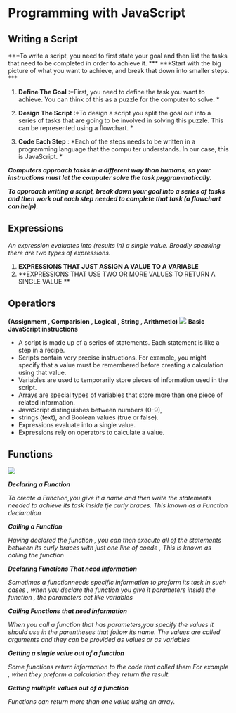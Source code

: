 # Programming with JavaScript

## Writing a Script 

***To write a script, you need to first 
state your goal and then list the 
tasks that need to be completed in 
order to achieve it. ***
***Start with the big picture of what 
you want to achieve, and break 
that down into smaller steps. ***
1. **Define The Goal** :*First, you need to define the task you want to 
achieve. You can think of this as a puzzle for the 
computer to solve. *

2. **Design The Script** :*To design a script you split the goal out into a series 
of tasks that are going to be involved in solving this 
puzzle. This can be represented using a flowchart. *

3. **Code Each Step** : *Each of the steps needs to be written in a 
programming language that the compu ter 
understands. In our case, this is JavaScript. *

***Computers approach tasks in a different way than 
humans, so your instructions must let the computer 
solve the task prggrammatically.***

***To approach writing a script, break down your goal into 
a series of tasks and then work out each step needed 
to complete that task (a flowchart can help).***

## Expressions 

*An expression evaluates into (results in) a single value. Broadly speaking 
there are two types of expressions.* 
1. **EXPRESSIONS THAT JUST ASSIGN A
VALUE TO A VARIABLE** 
2. **EXPRESSIONS THAT USE TWO OR 
MORE VALUES TO RETURN A 
SINGLE VALUE **

## Operatiors 

**(Assignment , Comparision , Logical , String , Arithmetic)**
![](https://codebridgeplus.com/wp-content/uploads/slide7.gif)
**Basic JavaScript instructions**

- A script is made up of a series of statements. Each 
statement is like a step in a recipe. 
- Scripts contain very precise instructions. For example, 
you might specify that a value must be remembered 
before creating a calculation using that value. 
- Variables are used to temporarily store pieces of 
information used in the script. 
- Arrays are special types of variables that store more 
than one piece of related information. 
- JavaScript distinguishes between numbers (0-9), 
- strings (text), and Boolean values (true or false). 
- Expressions evaluate into a single value. 
- Expressions rely on operators to calculate a value. 

## Functions

![](https://d2h0cx97tjks2p.cloudfront.net/blogs/wp-content/uploads/sites/2/2019/03/JavaScript-function-tutorial.jpg)

***Declaring a Function***

*To create a Function,you give it a name and then write the statements needed to achieve its task inside tje curly braces. This known as a Function declaration*

***Calling a Function***

*Having declared the function , you can then execute all of the statements between its curly braces with just one line of coede , This is known as calling the function*

***Declaring Functions That need information***

*Sometimes a functionneeds specific information to preform its task in such cases , when you declare the function you give it parameters inside the function , the parameters act like variables*

***Calling Functions that need information***

*When you call a function that has parameters,you specify the values it should use in the parentheses that follow its name. The values are called arguments and they can be provided as values or as variables*

***Getting a single value out of a function***

*Some functions return information to the code that called them For example , when they preform a calculation they return the result.*

***Getting multiple values out of a function***

*Functions can return more than one value using an array.*
